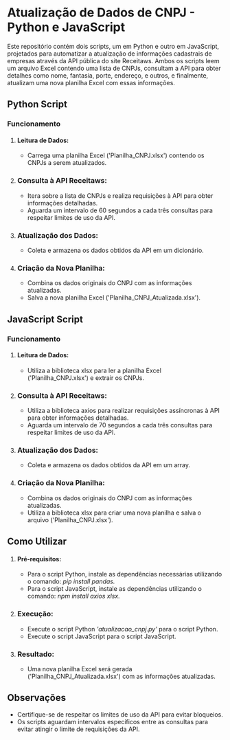 # Atualização de Dados de CNPJ - Python e JavaScript

Este repositório contém dois scripts, um em Python e outro em JavaScript, projetados para automatizar a atualização de informações cadastrais de empresas através da API pública do site Receitaws. Ambos os scripts leem um arquivo Excel contendo uma lista de CNPJs, consultam a API para obter detalhes como nome, fantasia, porte, endereço, e outros, e finalmente, atualizam uma nova planilha Excel com essas informações.

## Python Script
### Funcionamento
1. #### Leitura de Dados:
     - Carrega uma planilha Excel ('Planilha_CNPJ.xlsx') contendo os CNPJs a serem atualizados.
2. ### Consulta à API Receitaws:
      - Itera sobre a lista de CNPJs e realiza requisições à API para obter informações detalhadas.
      - Aguarda um intervalo de 60 segundos a cada três consultas para respeitar limites de uso da API.
3.  ### Atualização dos Dados:
     - Coleta e armazena os dados obtidos da API em um dicionário.
5. ### Criação da Nova Planilha:
      - Combina os dados originais do CNPJ com as informações atualizadas.
      - Salva a nova planilha Excel ('Planilha_CNPJ_Atualizada.xlsx').
  
## JavaScript Script
### Funcionamento
1. #### Leitura de Dados:
     - Utiliza a biblioteca xlsx para ler a planilha Excel ('Planilha_CNPJ.xlsx') e extrair os CNPJs.
2. ### Consulta à API Receitaws:
      - Utiliza a biblioteca axios para realizar requisições assíncronas à API para obter informações detalhadas.
      - Aguarda um intervalo de 70 segundos a cada três consultas para respeitar limites de uso da API.
3.  ### Atualização dos Dados:
     - Coleta e armazena os dados obtidos da API em um array.
5. ### Criação da Nova Planilha:
      - Combina os dados originais do CNPJ com as informações atualizadas.
      - Utiliza a biblioteca xlsx para criar uma nova planilha e salva o arquivo ('Planilha_CNPJ.xlsx').

## Como Utilizar
1. #### Pré-requisitos:
     - Para o script Python, instale as dependências necessárias utilizando o comando: *pip install pandas.*
     - Para o script JavaScript, instale as dependências utilizando o comando: *npm install axios xlsx.*
2. ### Execução:
      - Execute o script Python *'atualizacao_cnpj.py'* para o script Python.
      - Execute o script JavaScript para o script JavaScript.
3.  ### Resultado:
     - Uma nova planilha Excel será gerada ('Planilha_CNPJ_Atualizada.xlsx') com as informações atualizadas.

## Observações
- Certifique-se de respeitar os limites de uso da API para evitar bloqueios.
- Os scripts aguardam intervalos específicos entre as consultas para evitar atingir o limite de requisições da API.
